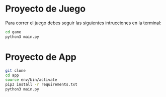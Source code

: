 # Proyecto de Juego 

Para correr el juego debes seguir las siguientes intrucciones en la terminal:

```sh
cd game
python3 main.py
```


# Proyecto de App

```sh
git clone
cd app
source env/bin/activate
pip3 install -r requirements.txt
python3 main.py
```
